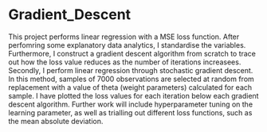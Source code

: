 # Gradient_Descent
This project performs linear regression with a MSE loss function. After perfomring some explanatory data analytics, I standardise the variables. 
Furthermore, I construct a gradient descent algorithm from scratch to trace out how the loss value reduces as the number of iterations increasees. 
Secondly, I perform linear regression through stochastic gradient descent. In this method, samples of 7000 observations are selected at random from replacement with a value of theta (weight parameters) calculated for each sample. 
I have plotted the loss values for each iteration below each gradient descent algorithm. 
Further work will include hyperparameter tuning on the learning parameter, as well as trialling out different loss functions, such as the mean absolute deviation. 

